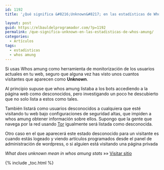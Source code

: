 ```yaml
---
id: 1192
title: '¿Qué significa &#8216;Unknown&#8217; en las estadísticas de Whos amung?'

layout: post
guid: https://elbauldelprogramador.com/?p=1192
permalink: /que-significa-unknown-en-las-estadisticas-de-whos-amung/
categories:
  - Artículos
tags:
  - estadisticas
  - whos amung
---
```

Si usas Whos amung como herramienta de monitorización de los usuarios actuales en tu web, seguro que alguna vez has visto unos cuantos visitantes que aparecen como **Unknown**.

Al principio supuse que whos amung listaba a los bots accediendo a la página web como desconocidos, pero investigando un poco he descubierto que no solo lista a estos como tales.

También listará como usuarios desconocidos a cualquiera que esté visitando tu web bajo configuraciones de seguridad altas, que impiden a whos amung obtener información sobre ellos. Supongo que la gente que navega por la red usando [Tor][1] igualmente será listada como desconocida.

Otro caso en el que aparecerá este estado desconocido para un visitante es cuando estás logeado y viendo artículos programados desde el panel de administración de wordpress, o si alguien está visitando una página privada

*What does unknown mean in whos amung stats* »» <a href="http://www.techbuzz.in/what-does-unknown-mean-in-whos-amung-us-stats-page.php" target="_blank">Visitar sitio</a> 



 [1]: https://elbauldelprogramador.com/logrando-el-anonimato-con-tor-parte-1/

{% include _toc.html %}
